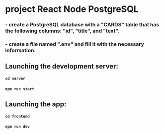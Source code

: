 # project React Node PostgreSQL
### - create a PostgreSQL database with a "CARDS" table that has the following columns: "id", "title", and "text".
### - create a file named ".env" and fill it with the necessary information.
## Launching the development server:
#### `cd server`
#### `npm run start`
## Launching the app:
#### `cd frontend`
#### `npm run dev`
